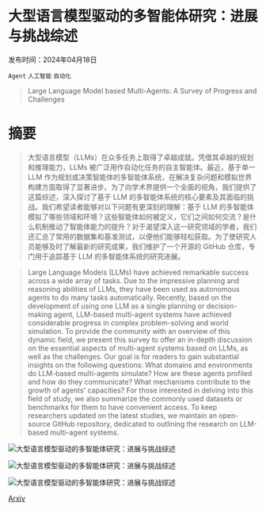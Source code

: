 # 大型语言模型驱动的多智能体研究：进展与挑战综述

发布时间：2024年04月18日

`Agent` `人工智能` `自动化`

> Large Language Model based Multi-Agents: A Survey of Progress and Challenges

# 摘要

> 大型语言模型（LLMs）在众多任务上取得了卓越成就。凭借其卓越的规划和推理能力，LLMs 被广泛用作自动化任务的自主智能体。最近，基于单一 LLM 作为规划或决策智能体的多智能体系统，在解决复杂问题和模拟世界构建方面取得了显著进步。为了向学术界提供一个全面的视角，我们提供了这篇综述，深入探讨了基于 LLM 的多智能体系统的核心要素及其面临的挑战。我们希望读者能够对以下问题有更深刻的理解：基于 LLM 的多智能体模拟了哪些领域和环境？这些智能体如何被定义，它们之间如何交流？是什么机制推动了智能体能力的提升？对于渴望深入这一研究领域的学者，我们还汇总了常用的数据集和基准测试，以便他们能够轻松获取。为了使研究人员能够及时了解最新的研究成果，我们维护了一个开源的 GitHub 仓库，专门用于追踪基于 LLM 的多智能体系统的研究进展。

> Large Language Models (LLMs) have achieved remarkable success across a wide array of tasks. Due to the impressive planning and reasoning abilities of LLMs, they have been used as autonomous agents to do many tasks automatically. Recently, based on the development of using one LLM as a single planning or decision-making agent, LLM-based multi-agent systems have achieved considerable progress in complex problem-solving and world simulation. To provide the community with an overview of this dynamic field, we present this survey to offer an in-depth discussion on the essential aspects of multi-agent systems based on LLMs, as well as the challenges. Our goal is for readers to gain substantial insights on the following questions: What domains and environments do LLM-based multi-agents simulate? How are these agents profiled and how do they communicate? What mechanisms contribute to the growth of agents' capacities? For those interested in delving into this field of study, we also summarize the commonly used datasets or benchmarks for them to have convenient access. To keep researchers updated on the latest studies, we maintain an open-source GitHub repository, dedicated to outlining the research on LLM-based multi-agent systems.

![大型语言模型驱动的多智能体研究：进展与挑战综述](../../..//opt/data/Projects/HuggingArxiv/paper_images/2402.01680/trend_example.png)

![大型语言模型驱动的多智能体研究：进展与挑战综述](../../..//opt/data/Projects/HuggingArxiv/paper_images/2402.01680/LLM-MA.png)

![大型语言模型驱动的多智能体研究：进展与挑战综述](../../..//opt/data/Projects/HuggingArxiv/paper_images/2402.01680/Agent_communication.png)

[Arxiv](https://arxiv.org/abs/2402.01680)